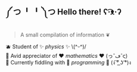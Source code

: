 ## ༼ つ ╹ ╹ ༽つ Hello there! ʕ·͡ᴥ·ʔ﻿
> A small compilation of information ❦

🫐 Student of ✨ *physics* ✨ \\(^-^)/
<br>🍓 Avid appreciator of ❤️ *mathematics* ❤️ (っˆڡˆς)
<br>🍊 Currently fiddling with 🎊 *programming* 🎊 (ง ͠° ͟ʖ ͡°)ง

